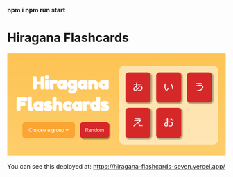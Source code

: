 **npm i**
**npm run start**

# Hiragana Flashcards
![Deployment Image](/public/flashcards.png)

You can see this deployed at:
https://hiragana-flashcards-seven.vercel.app/
